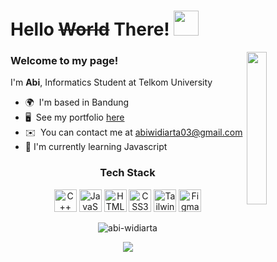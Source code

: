 # Hello ~~World~~ There! <img width="40" src="https://media.tenor.com/H4h_7mBCu7wAAAAi/peace-peace-out.gif"/>


<img width="25%" align="right" src="https://media.tenor.com/o5mM5AJRPm0AAAAC/ditto-dance.gif"/>
<h3>Welcome to my page! </h3>


<p>I'm <b>Abi</b>, Informatics Student at Telkom University</p>

* 🌍  I'm based in Bandung
* 🖥️  See my portfolio [here](http://abi-widiarta.github.io/)
* ✉️  You can contact me at [abiwidiarta03@gmail.com](mailto:abiwidiarta03@gmail.com)
* 🚀  I'm currently learning Javascript


<div align="center">
<h3 align="center">Tech Stack</h3>


<a href="https://docs.microsoft.com/en-us/cpp/?view=msvc-170" target="_blank" rel="noreferrer"><img src="https://raw.githubusercontent.com/danielcranney/readme-generator/main/public/icons/skills/cplusplus-colored.svg" width="36" height="36" alt="C++" /></a>
<a href="https://developer.mozilla.org/en-US/docs/Web/JavaScript" target="_blank" rel="noreferrer"><img src="https://raw.githubusercontent.com/danielcranney/readme-generator/main/public/icons/skills/javascript-colored.svg" width="36" height="36" alt="JavaScript" /></a>
<a href="https://developer.mozilla.org/en-US/docs/Glossary/HTML5" target="_blank" rel="noreferrer"><img src="https://raw.githubusercontent.com/danielcranney/readme-generator/main/public/icons/skills/html5-colored.svg" width="36" height="36" alt="HTML5" /></a>
<a href="https://www.w3.org/TR/CSS/#css" target="_blank" rel="noreferrer"><img src="https://raw.githubusercontent.com/danielcranney/readme-generator/main/public/icons/skills/css3-colored.svg" width="36" height="36" alt="CSS3" /></a>
<a href="https://tailwindcss.com/" target="_blank" rel="noreferrer"><img src="https://raw.githubusercontent.com/danielcranney/readme-generator/main/public/icons/skills/tailwindcss-colored.svg" width="36" height="36" alt="TailwindCSS" /></a>
<a href="https://www.figma.com/" target="_blank" rel="noreferrer"><img src="https://raw.githubusercontent.com/danielcranney/readme-generator/main/public/icons/skills/figma-colored.svg" width="36" height="36" alt="Figma" /></a>
</div>


<p align="center"> <img src="https://github-readme-stats.vercel.app/api?username=abi-widiarta&show_icons=true&theme=gotham" alt="abi-widiarta" />

<p align="center">
<a  href="http://www.github.com/abi-widiarta"><img src="https://github-readme-streak-stats.herokuapp.com/?user=abi-widiarta&stroke=ffffff&background=1c1917&ring=0891b2&fire=0891b2&currStreakNum=ffffff&currStreakLabel=0891b2&sideNums=ffffff&sideLabels=ffffff&dates=ffffff&hide_border=true" /></a>
</p>

